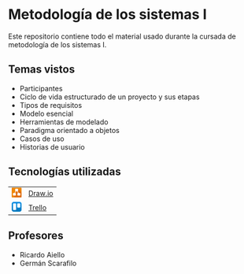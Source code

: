 # Metodología de los sistemas I

Este repositorio contiene todo el material usado durante la cursada de metodología de los sistemas I.

## Temas vistos

* Participantes
* Ciclo de vida estructurado de un proyecto y sus etapas
* Tipos de requisitos
* Modelo esencial
* Herramientas de modelado
* Paradigma orientado a objetos
* Casos de uso
* Historias de usuario

## Tecnologías utilizadas

<table>
    <tbody>
        <tr>
            <td><img src="./img/draw.png" width="20px" height="20px"/></td>
            <td><a href="https://www.draw.io/">Draw.io</a></td>
        </tr>
        <tr>
            <td><img src="./img/trello.png" width="20px" height="20px"/></td>
            <td><a href="https://trello.com/">Trello</a></td>
        </tr>
    </tbody>
</table>

## Profesores

* Ricardo Aiello
* Germán Scarafilo